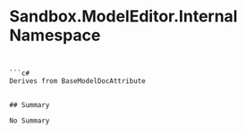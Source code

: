 # Sandbox.ModelEditor.Internal Namespace

## 
```c#

```c#
Derives from BaseModelDocAttribute
```
```

## Summary

No Summary
